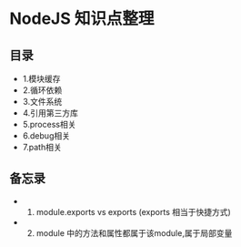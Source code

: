 # NodeJS 知识点整理

## 目录

- 1.模块缓存
- 2.循环依赖
- 3.文件系统
- 4.引用第三方库
- 5.process相关
- 6.debug相关
- 7.path相关 



## 备忘录

- 1. module.exports vs exports (exports 相当于快捷方式)
- 2. module 中的方法和属性都属于该module,属于局部变量